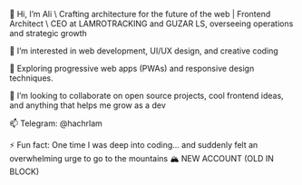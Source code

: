 👋 Hi, I’m Ali \ Crafting architecture for the future of the web | Frontend Architect \ CEO at LAMROTRACKING and GUZAR LS, overseeing operations and strategic growth

👀 I’m interested in web development, UI/UX design, and creative coding

🌱 Exploring progressive web apps (PWAs) and responsive design techniques.

💯 I’m looking to collaborate on open source projects, cool frontend ideas, and anything that helps me grow as a dev

📫 Telegram: @hachrlam

⚡ Fun fact: One time I was deep into coding... and suddenly felt an overwhelming urge to go to the mountains 🏔️
NEW ACCOUNT (OLD IN BLOCK)
